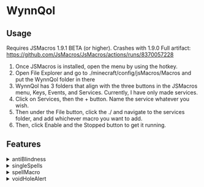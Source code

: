 # WynnQol

## Usage
Requires JSMacros 1.9.1 BETA (or higher). Crashes with 1.9.0
Full artifact:
https://github.com/JsMacros/JsMacros/actions/runs/8370057228

1. Once JSMacros is installed, open the menu by using the hotkey.
2. Open File Explorer and go to ./minecraft/config/jsMacros/Macros and put the WynnQol folder in there
3. WynnQol has 3 folders that align with the three buttons in the JSMacros menu, Keys, Events, and Services. Currently, I have only made services. 
4. Click on Services, then the + button. Name the service whatever you wish.
5. Then under the File button, click the ./ and navigate to the services folder, and add whichever macro you want to add.
6. Then, click Enable and the Stopped button to get it running. 

## Features
<details>
<summary>antiBlindness</summary>
<br>
  Meant for TNA Berry
</details>
<details>
<summary>singleSpells</summary>
<br>
  Replacement for Wynntils spell macros. 
  <br>
  Much faster than Wynntil macros
  <br>
  Blocks Left and Right click during spell execution so you don't accidentally cast the wrong spell
  <br>
  Keys are binded as default wynntils spells, no way to rebind atm (other than manually changing the code)
  <br>
  You NEED the spellMacro to be enabled if you want to use /spellmacrodelay for this (i did not make a command handler it's just in spellMacro for now, i'll fix later)
</details>
<details>
<summary>spellMacro</summary>
<br>
  spell macro supports an "infinite" number of spells
  <br>
  the keybind & spell sequence & delay save so you don't have to do it again when you relaunch the game
  <br>
  blocks attacks and interacts during macro execution so you dont accidentally fuck spells up
  <br>
  holding down the keybind loops the spell sequence
  <br>
  <br>
  /spellmacro [spells] ex: rrr rrr rlr rll
  <br>
  /spellmacrokeybind [key] ex: /spellmacrokeybind n
  <br>
  /spellmacrodelay [delay] ex: /spellmacrodelay 100
</details>
<details>
<summary>voidHoleAlert</summary>
<br>
  TNA qol, alerts when a void hole spawns. also renders a beacon on its location.
</details>

